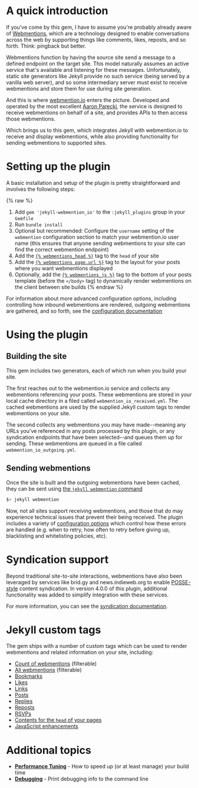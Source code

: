 ---
---

# A quick introduction

If you've come by this gem, I have to assume you're probably already aware of [Webmentions](https://indieweb.org/webmention), which are a technology designed to enable conversations across the web by supporting things like comments, likes, reposts, and so forth.  Think: pingback but better.

Webmentions function by having the source site send a message to a defined endpoint on the target site.  This model naturally assumes an active service that's available and listening for these messages.  Unfortunately, static site generators like Jekyll provide no such service (being served by a vanilla web server), and so some intermediary server must exist to receive webmentions and store them for use during site generation.

And this is where [webmention.io](https://webmention.io) enters the picture.  Developed and operated by the most excellent [Aaron Parecki](https://aaronparecki.com/), the service is designed to receive webmentions on behalf of a site, and provides APIs to then access those webmentions.

Which brings us to this gem, which integrates Jekyll with webmention.io to receive and display webmentions, while also providing functionality for sending webmentions to supported sites.

# Setting up the plugin

A basic installation and setup of the plugin is pretty straightforward and involves the following steps:

{% raw %}
1. Add `gem 'jekyll-webmention_io'` to the `:jekyll_plugins` group in your `Gemfile`
2. Run `bundle install`
3. Optional but recommended: Configure the `username` setting of the `webmention` configuration section to match your webmention.io user name (this ensures that anyone sending webmentions to your site can find the correct webmention endpoint)
4. Add the [`{% webmentions_head %}`](/jekyll-webmention_io/tags/webmentions_head) tag to the `head` of your site
5. Add the [`{% webmentions page.url %}`](/jekyll-webmention_io/tags/webmentions) tag to the layout for your posts where you want webmentions displayed
6. Optionally, add the [`{% webmentions_js %}`](/jekyll-webmention_io/tags/webmentions_js) tag to the bottom of your posts template (before the `</body>` tag) to dynamically render webmentions on the client between site builds
{% endraw %}

For information about more advanced configuration options, including controlling how inbound webmentions are rendered, outgoing webmentions are gathered, and so forth, see the [configuration documentation](/jekyll-webmention_io/configuration)

# Using the plugin

## Building the site

This gem includes two generators, each of which run when you build your site.

The first reaches out to the webmention.io service and collects any webmentions referencing your posts.  These webmentions are stored in your local cache directory in a filed called `webmention_io_received.yml`.  The cached webmentions are used by the supplied Jekyll custom tags to render webmentions on your site.

The second collects any webmentions you may have made--meaning any URLs you've referenced in any posts processed by this plugin, or any syndication endpoints that have been selected--and queues them up for sending.  These webmentions are queued in a file called `webmention_io_outgoing.yml`.

## Sending webmentions

Once the site is built and the outgoing webmentions have been cached, they can be sent using [the `jekyll webmention` command](/jekyll-webmention_io/commands)

```sh
$> jekyll webmention
```

Now, not all sites support receiving webmentions, and those that do may experience technical issues that prevent their being received.  The plugin includes a variety of [configuration options](/jekyll-webmention_io/bad_uri_policy) which control how these errors are handled (e.g. when to retry, how often to retry before giving up, blacklisting and whitelisting policies, etc).

# Syndication support

Beyond traditional site-to-site interactions, webmentions have also been leveraged by services like brid.gy and news.indieweb.org to enable [POSSE-style](https://indieweb.org/POSSE) content syndication.  In version 4.0.0 of this plugin, additional functionality was added to simplify integration with these services.

For more information, you can see the [syndication documentation](/jekyll-webmention_io/syndication).

# Jekyll custom tags

The gem ships with a number of custom tags which can be used to render webmentions and related information on your site, including:

* [Count of webmentions](/jekyll-webmention_io/tags/webmention_count) (filterable)
* [All webmentions](/jekyll-webmention_io/tags/webmentions) (filterable)
* [Bookmarks](/jekyll-webmention_io/tags/webmention_bookmarks)
* [Likes](/jekyll-webmention_io/tags/webmention_likes)
* [Links](/jekyll-webmention_io/tags/webmention_links)
* [Posts](/jekyll-webmention_io/tags/webmention_posts)
* [Replies](/jekyll-webmention_io/tags/webmention_replies)
* [Reposts](/jekyll-webmention_io/tags/webmention_reposts)
* [RSVPs](/jekyll-webmention_io/tags/webmention_rsvps)
* [Contents for the `head` of your pages](/jekyll-webmention_io/tags/webmentions_head)
* [JavaScript enhancements](/jekyll-webmention_io/tags/webmentions_js)

# Additional topics

* **[Performance Tuning](/jekyll-webmention_io/performance-tuning)** - How to speed up (or at least manage) your build time
* **[Debugging](/jekyll-webmention_io/debugging)** - Print debugging info to the command line

